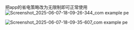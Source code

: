 把app的省电策略改为无限制即可正常使用
![Screenshot_2025-06-07-18-09-26-344_com example pe](https://github.com/user-attachments/assets/7fbd5d22-da38-4993-a7b7-f959c684a05b)

![Screenshot_2025-06-07-18-09-35-607_com example pe](https://github.com/user-attachments/assets/843eacd8-bad0-4180-867e-35e7f0710d93)
